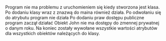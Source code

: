Program nie ma problemu z uruchomieniem się kiedy stworzona jest klasa. 
Po dodaniu klasy wraz z znazwą do maina również działa.
Po odwołaniu się do atrybutu program nie działa
Po dodaniu praw dostępu publiczne program zaczął działać
Obiekt John nie ma dostępy do zmennej prywatnej o danym roku.
Na koniec zostały wywołane wszystkie wartości atrybutów dla wszystkich obiektów należących do klasy.
